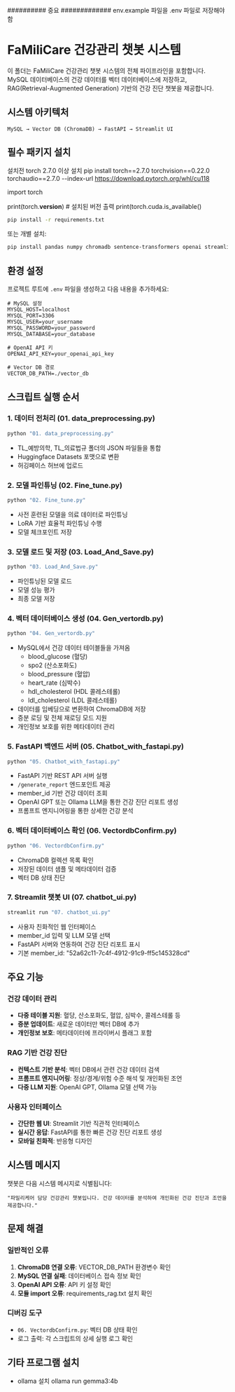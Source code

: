 ########## 중요 #############
env.example 파일을 .env 파일로 저장해야함


# FaMiliCare 건강관리 챗봇 시스템

이 폴더는 FaMiliCare 건강관리 챗봇 시스템의 전체 파이프라인을 포함합니다. MySQL 데이터베이스의 건강 데이터를 벡터 데이터베이스에 저장하고, RAG(Retrieval-Augmented Generation) 기반의 건강 진단 챗봇을 제공합니다.

## 시스템 아키텍처

```
MySQL → Vector DB (ChromaDB) → FastAPI → Streamlit UI
```

## 필수 패키지 설치

설치전 torch 2.7.0 이상 설치
pip install torch==2.7.0 torchvision==0.22.0 torchaudio==2.7.0 --index-url https://download.pytorch.org/whl/cu118

import torch

print(torch.__version__)          # 설치된 버전 출력
print(torch.cuda.is_available()

```bash
pip install -r requirements.txt
```

또는 개별 설치:
```bash
pip install pandas numpy chromadb sentence-transformers openai streamlit fastapi uvicorn python-dotenv pymysql sqlalchemy scikit-learn
```

## 환경 설정

프로젝트 루트에 `.env` 파일을 생성하고 다음 내용을 추가하세요:

```env
# MySQL 설정
MYSQL_HOST=localhost
MYSQL_PORT=3306
MYSQL_USER=your_username
MYSQL_PASSWORD=your_password
MYSQL_DATABASE=your_database

# OpenAI API 키
OPENAI_API_KEY=your_openai_api_key

# Vector DB 경로
VECTOR_DB_PATH=./vector_db
```

## 스크립트 실행 순서

### 1. 데이터 전처리 (01. data_preprocessing.py)
```bash
python "01. data_preprocessing.py"
```
- TL_예방의학, TL_의료법규 폴더의 JSON 파일들을 통합
- Huggingface Datasets 포맷으로 변환
- 허깅페이스 허브에 업로드

### 2. 모델 파인튜닝 (02. Fine_tune.py)
```bash
python "02. Fine_tune.py"
```
- 사전 훈련된 모델을 의료 데이터로 파인튜닝
- LoRA 기반 효율적 파인튜닝 수행
- 모델 체크포인트 저장

### 3. 모델 로드 및 저장 (03. Load_And_Save.py)
```bash
python "03. Load_And_Save.py"
```
- 파인튜닝된 모델 로드
- 모델 성능 평가
- 최종 모델 저장

### 4. 벡터 데이터베이스 생성 (04. Gen_vertordb.py)
```bash
python "04. Gen_vertordb.py"
```
- MySQL에서 건강 데이터 테이블들을 가져옴
  - blood_glucose (혈당)
  - spo2 (산소포화도)
  - blood_pressure (혈압)
  - heart_rate (심박수)
  - hdl_cholesterol (HDL 콜레스테롤)
  - ldl_cholesterol (LDL 콜레스테롤)
- 데이터를 임베딩으로 변환하여 ChromaDB에 저장
- 증분 로딩 및 전체 재로딩 모드 지원
- 개인정보 보호를 위한 메타데이터 관리

### 5. FastAPI 백엔드 서버 (05. Chatbot_with_fastapi.py)
```bash
python "05. Chatbot_with_fastapi.py"
```
- FastAPI 기반 REST API 서버 실행
- `/generate_report` 엔드포인트 제공
- member_id 기반 건강 데이터 조회
- OpenAI GPT 또는 Ollama LLM을 통한 건강 진단 리포트 생성
- 프롬프트 엔지니어링을 통한 상세한 건강 분석

### 6. 벡터 데이터베이스 확인 (06. VectordbConfirm.py)
```bash
python "06. VectordbConfirm.py"
```
- ChromaDB 컬렉션 목록 확인
- 저장된 데이터 샘플 및 메타데이터 검증
- 벡터 DB 상태 진단

### 7. Streamlit 챗봇 UI (07. chatbot_ui.py)
```bash
streamlit run "07. chatbot_ui.py"
```
- 사용자 친화적인 웹 인터페이스
- member_id 입력 및 LLM 모델 선택
- FastAPI 서버와 연동하여 건강 진단 리포트 표시
- 기본 member_id: "52a62c11-7c4f-4912-91c9-ff5c145328cd"

## 주요 기능

### 건강 데이터 관리
- **다중 테이블 지원**: 혈당, 산소포화도, 혈압, 심박수, 콜레스테롤 등
- **증분 업데이트**: 새로운 데이터만 벡터 DB에 추가
- **개인정보 보호**: 메타데이터에 프라이버시 플래그 포함

### RAG 기반 건강 진단
- **컨텍스트 기반 분석**: 벡터 DB에서 관련 건강 데이터 검색
- **프롬프트 엔지니어링**: 정상/경계/위험 수준 해석 및 개인화된 조언
- **다중 LLM 지원**: OpenAI GPT, Ollama 모델 선택 가능

### 사용자 인터페이스
- **간단한 웹 UI**: Streamlit 기반 직관적 인터페이스
- **실시간 응답**: FastAPI를 통한 빠른 건강 진단 리포트 생성
- **모바일 친화적**: 반응형 디자인

## 시스템 메시지

챗봇은 다음 시스템 메시지로 식별됩니다:
```
"파밀리케어 담당 건강관리 챗봇입니다. 건강 데이터를 분석하여 개인화된 건강 진단과 조언을 제공합니다."
```

## 문제 해결

### 일반적인 오류
1. **ChromaDB 연결 오류**: VECTOR_DB_PATH 환경변수 확인
2. **MySQL 연결 실패**: 데이터베이스 접속 정보 확인
3. **OpenAI API 오류**: API 키 설정 확인
4. **모듈 import 오류**: requirements_rag.txt 설치 확인

### 디버깅 도구
- `06. VectordbConfirm.py`: 벡터 DB 상태 확인
- 로그 출력: 각 스크립트의 상세 실행 로그 확인

## 기타 프로그램 설치

- ollama 설치 ollama run gemma3:4b